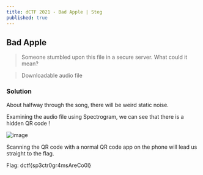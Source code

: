 ```yaml
---
title: dCTF 2021 - Bad Apple | Steg
published: true
---
```


## [](#header-2)Bad Apple

> Someone stumbled upon this file in a secure server. What could it mean?

> Downloadable audio file

### [](#header-3)Solution

About halfway through the song, there will be weird static noise. 

Examining the audio file using Spectrogram, we can see that there is a hidden QR code ! 

![image](https://user-images.githubusercontent.com/81070073/118602493-a1dc0e80-b767-11eb-94cc-9c0e6433979e.png)

Scanning the QR code with a normal QR code app on the phone will lead us straight to the flag.

Flag: dctf{sp3ctr0gr4msAreCo0l}
